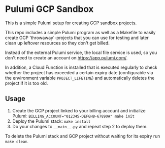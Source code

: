 # Pulumi GCP Sandbox

This is a simple Pulumi setup for creating GCP sandbox projects.

This repo includes a simple Pulumi program as well as a Makefile to easily create GCP 'throwaway'-projects that you can use for testing and later clean up leftover resources so they don't get billed.

Instead of the external Pulumi service, the local file service is used, so you don't need to create an account on https://app.pulumi.com/.

In addition, a Cloud Function is installed that is executed regularly to check whether the project has exceeded a certain expiry date (configurable via the environment variable `PROJECT_LIFETIME`) and automatically deletes the project if it is too old.

## Usage
1. Create the GCP project linked to your billing account and initialize Pulumi: `BILLING_ACCOUNT="012345-DEFGH8-67890A" make init`
2. Deploy the Pulumi stack: `make install`
3. Do your changes to `__main__.py` and repeat step 2 to deploy them.

To delete the Pulumi stack and GCP project without waiting for its expiry run `make clean`.
